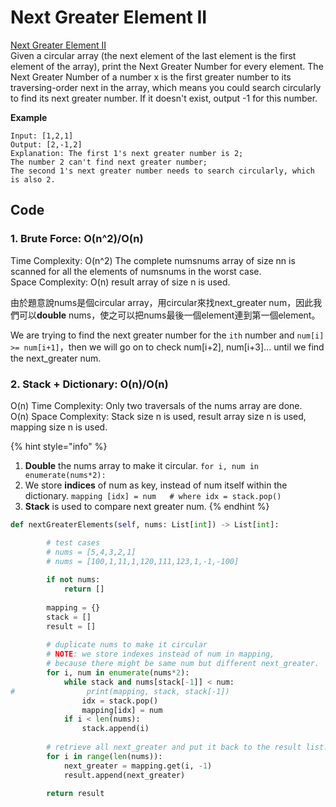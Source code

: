 # Next Greater Element II

[Next Greater Element II](https://leetcode.com/problems/next-greater-element-ii/)  
Given a circular array \(the next element of the last element is the first element of the array\), print the Next Greater Number for every element. The Next Greater Number of a number x is the first greater number to its traversing-order next in the array, which means you could search circularly to find its next greater number. If it doesn't exist, output -1 for this number.

**Example**

```text
Input: [1,2,1]
Output: [2,-1,2]
Explanation: The first 1's next greater number is 2; 
The number 2 can't find next greater number; 
The second 1's next greater number needs to search circularly, which is also 2.
```

## Code

### 1. Brute Force: O\(n^2\)/O\(n\)

Time Complexity: O\(n^2\) The complete numsnums array of size nn is scanned for all the elements of numsnums in the worst case.  
Space Complexity: O\(n\) result array of size n is used.

由於題意說nums是個circular array，用circular來找next\_greater num，因此我們可以**double** nums，使之可以把nums最後一個element連到第一個element。

We are trying to find the next greater number for the `ith` number and `num[i] >= num[i+1]`，then we will go on to check num\[i+2\], num\[i+3\]... until we find the next\_greater num. 

### 2. Stack + Dictionary: O\(n\)/O\(n\) 

O\(n\) Time Complexity: Only two traversals of the nums array are done.   
O\(n\) Space Complexity: Stack size n is used, result array size n is used, mapping size n is used.  

{% hint style="info" %}
1. **Double** the nums array to make it circular.  `for i, num in enumerate(nums*2):`
2. We store **indices** of num as key, instead of num itself within the dictionary.  `mapping [idx] = num   # where idx = stack.pop()` 
3. **Stack** is used to compare next greater num. 
{% endhint %}

```python
def nextGreaterElements(self, nums: List[int]) -> List[int]:

        # test cases
        # nums = [5,4,3,2,1]
        # nums = [100,1,11,1,120,111,123,1,-1,-100]
        
        if not nums:
            return []
        
        mapping = {}
        stack = []
        result = []
                
        # duplicate nums to make it circular
        # NOTE: we store indexes instead of num in mapping, 
        # because there might be same num but different next_greater.
        for i, num in enumerate(nums*2): 
            while stack and nums[stack[-1]] < num:
#                print(mapping, stack, stack[-1])
                idx = stack.pop()
                mapping[idx] = num
            if i < len(nums):
                stack.append(i)
        
        # retrieve all next_greater and put it back to the result list.
        for i in range(len(nums)):
            next_greater = mapping.get(i, -1)
            result.append(next_greater)
        
        return result
```

